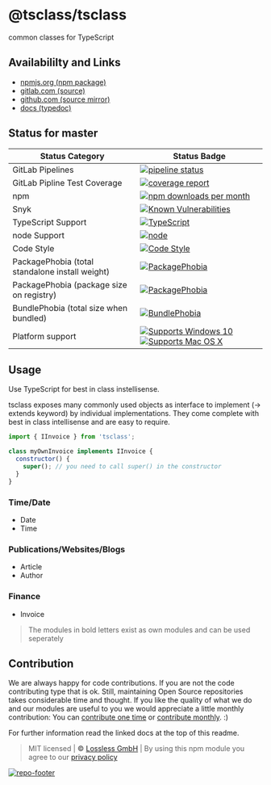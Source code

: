 # @tsclass/tsclass
common classes for TypeScript

## Availabililty and Links
* [npmjs.org (npm package)](https://www.npmjs.com/package/@tsclass/tsclass)
* [gitlab.com (source)](https://gitlab.com/tsclass/tsclass)
* [github.com (source mirror)](https://github.com/tsclass/tsclass)
* [docs (typedoc)](https://tsclass.gitlab.io/tsclass/)

## Status for master

Status Category | Status Badge
-- | --
GitLab Pipelines | [![pipeline status](https://gitlab.com/tsclass/tsclass/badges/master/pipeline.svg)](https://lossless.cloud)
GitLab Pipline Test Coverage | [![coverage report](https://gitlab.com/tsclass/tsclass/badges/master/coverage.svg)](https://lossless.cloud)
npm | [![npm downloads per month](https://badgen.net/npm/dy/@tsclass/tsclass)](https://lossless.cloud)
Snyk | [![Known Vulnerabilities](https://badgen.net/snyk/tsclass/tsclass)](https://lossless.cloud)
TypeScript Support | [![TypeScript](https://badgen.net/badge/TypeScript/>=%203.x/blue?icon=typescript)](https://lossless.cloud)
node Support | [![node](https://img.shields.io/badge/node->=%2010.x.x-blue.svg)](https://nodejs.org/dist/latest-v10.x/docs/api/)
Code Style | [![Code Style](https://badgen.net/badge/style/prettier/purple)](https://lossless.cloud)
PackagePhobia (total standalone install weight) | [![PackagePhobia](https://badgen.net/packagephobia/install/@tsclass/tsclass)](https://lossless.cloud)
PackagePhobia (package size on registry) | [![PackagePhobia](https://badgen.net/packagephobia/publish/@tsclass/tsclass)](https://lossless.cloud)
BundlePhobia (total size when bundled) | [![BundlePhobia](https://badgen.net/bundlephobia/minzip/@tsclass/tsclass)](https://lossless.cloud)
Platform support | [![Supports Windows 10](https://badgen.net/badge/supports%20Windows%2010/yes/green?icon=windows)](https://lossless.cloud) [![Supports Mac OS X](https://badgen.net/badge/supports%20Mac%20OS%20X/yes/green?icon=apple)](https://lossless.cloud)

## Usage

Use TypeScript for best in class instellisense.

tsclass exposes many commonly used objects as interface to implement (-> extends keyword) by individual implementations.
They come complete with best in class intellisense and are easy to require.

```javascript
import { IInvoice } from 'tsclass';

class myOwnInvoice implements IInvoice {
  constructor() {
    super(); // you need to call super() in the constructor
  }
}
```

### Time/Date

- Date
- Time

### Publications/Websites/Blogs

- Article
- Author

### Finance

- Invoice

> The modules in bold letters exist as own modules and can be used seperately

## Contribution

We are always happy for code contributions. If you are not the code contributing type that is ok. Still, maintaining Open Source repositories takes considerable time and thought. If you like the quality of what we do and our modules are useful to you we would appreciate a little monthly contribution: You can [contribute one time](https://lossless.link/contribute-onetime) or [contribute monthly](https://lossless.link/contribute). :)

For further information read the linked docs at the top of this readme.

> MIT licensed | **&copy;** [Lossless GmbH](https://lossless.gmbh)
| By using this npm module you agree to our [privacy policy](https://lossless.gmbH/privacy)

[![repo-footer](https://lossless.gitlab.io/publicrelations/repofooter.svg)](https://maintainedby.lossless.com)

